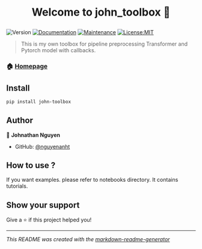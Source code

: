 <h1 align="center">

Welcome to john_toolbox 👋

</h1>
<p>
<img alt="Version" src="https://img.shields.io/badge/version-0.4.4-blue.svg?cacheSeconds=2592000" />
<a href="https://nguyenanht.github.io/john-toolbox/" target="_blank"><img alt="Documentation" src="https://img.shields.io/badge/documentation-yes-brightgreen.svg" /></a>
<a href="https://github.com/nguyenanht/john-toolbox/graphs/commit-activity" target="_blank"><img alt="Maintenance" src="https://img.shields.io/badge/Maintained%3F-yes-green.svg" /></a>
<a href="None" target="_blank"><img alt="License:MIT" src="https://img.shields.io/badge/License-MIT-yellow.svg" /></a>

</p>

> This is my own toolbox for pipeline preprocessing Transformer and Pytorch model with callbacks.
### 🏠 [Homepage](https://github.com/nguyenanht/john-toolbox)

## Install
```sh
pip install john-toolbox

```



## Author
👤 **Johnathan Nguyen**


* GitHub: [@nguyenanht](https://github.com/{github_username})

## How to use ?

If you want examples. please refer to notebooks directory. It contains tutorials.




## Show your support
Give a ⭐️ if this project helped you!



---
_This README was created with the [markdown-readme-generator](https://github.com/pedroermarinho/markdown-readme-generator)_